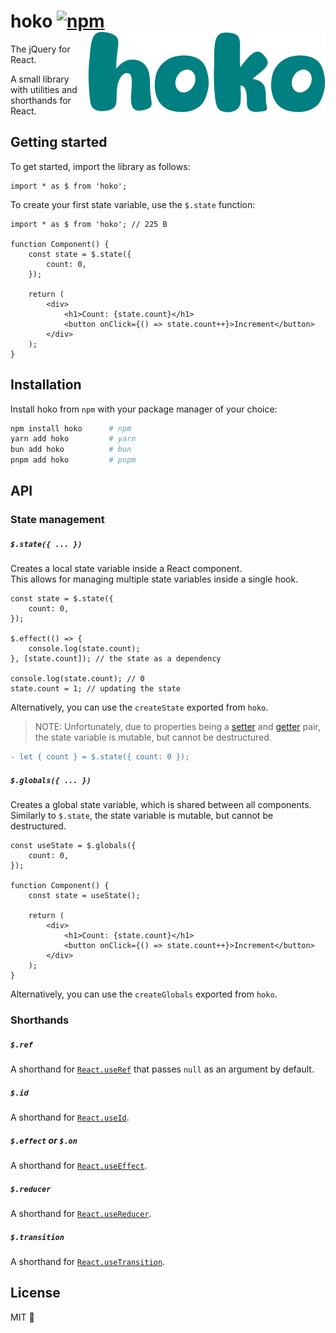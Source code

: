 # hoko [![npm](https://img.shields.io/npm/v/hoko?style=plastic&label=%20&color=%23008080)](https://www.npmjs.com/package/hoko) <a href="https://github.com/mrozio13pl/hoko"><img src="./hoko.svg" alt="logo" align="right" /></a>

The jQuery for React.

A small library with utilities and shorthands for React.

## Getting started

To get started, import the library as follows:

```tsx
import * as $ from 'hoko';
```

To create your first state variable, use the `$.state` function:

```tsx
import * as $ from 'hoko'; // 225 B

function Component() {
    const state = $.state({
        count: 0,
    });

    return (
        <div>
            <h1>Count: {state.count}</h1>
            <button onClick={() => state.count++}>Increment</button>
        </div>
    );
}
```

## Installation

Install hoko from `npm` with your package manager of your choice:

```bash
npm install hoko      # npm
yarn add hoko         # yarn
bun add hoko          # bun
pnpm add hoko         # pnpm
```

## API

### State management

##### `$.state({ ... })`

Creates a local state variable inside a React component.<br /> This allows for
managing multiple state variables inside a single hook.

```tsx
const state = $.state({
    count: 0,
});

$.effect(() => {
    console.log(state.count);
}, [state.count]); // the state as a dependency

console.log(state.count); // 0
state.count = 1; // updating the state
```

Alternatively, you can use the `createState` exported from `hoko`.

> NOTE: Unfortunately, due to properties being a
> [setter](https://developer.mozilla.org/en-US/docs/Web/JavaScript/Reference/Functions/set)
> and
> [getter](https://developer.mozilla.org/en-US/docs/Web/JavaScript/Reference/Functions/get)
> pair, the state variable is mutable, but cannot be destructured.

```diff
- let { count } = $.state({ count: 0 });
```

##### `$.globals({ ... })`

Creates a global state variable, which is shared between all components.
Similarly to `$.state`, the state variable is mutable, but cannot be
destructured.

```tsx
const useState = $.globals({
    count: 0,
});

function Component() {
    const state = useState();

    return (
        <div>
            <h1>Count: {state.count}</h1>
            <button onClick={() => state.count++}>Increment</button>
        </div>
    );
}
```

Alternatively, you can use the `createGlobals` exported from `hoko`.

### Shorthands

##### `$.ref`

A shorthand for [`React.useRef`](https://react.dev/reference/react/useRef) that
passes `null` as an argument by default.

##### `$.id`

A shorthand for [`React.useId`](https://react.dev/reference/react/useId).

##### `$.effect` or `$.on`

A shorthand for
[`React.useEffect`](https://react.dev/reference/react/useEffect).

##### `$.reducer`

A shorthand for
[`React.useReducer`](https://react.dev/reference/react/useReducer).

##### `$.transition`

A shorthand for
[`React.useTransition`](https://react.dev/reference/react/useTransition).

## License

MIT 💖
